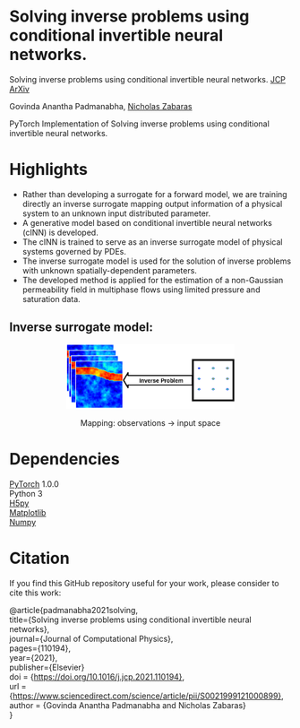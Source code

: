 # Solving inverse problems using conditional invertible neural networks.

Solving inverse problems using conditional invertible neural networks. [JCP](https://www.sciencedirect.com/science/article/pii/S0021999121000899#se0110) [ArXiv](https://arxiv.org/abs/2007.15849)

Govinda Anantha Padmanabha, [Nicholas Zabaras](https://www.zabaras.com/)

PyTorch Implementation of Solving inverse problems using conditional invertible neural networks.

# Highlights
* Rather than developing a surrogate for a forward model, we are training directly an inverse surrogate mapping output information of a physical system to an unknown input distributed parameter.
* A generative model based on conditional invertible neural networks (cINN) is developed.
* The cINN is trained to serve as an inverse surrogate model of physical systems governed by PDEs.
* The inverse surrogate model is used for the solution of inverse problems with unknown spatially-dependent parameters.
* The developed method is applied for the estimation of a non-Gaussian permeability field in multiphase flows using limited pressure and saturation data.

## Inverse surrogate model:
<p align="center">
 <img src="/2D/images/Pic1-3.png" width="300">
 </p> 
 <p align="center">
Mapping: observations &#8594 input space
 </p> 
 
# Dependencies
[PyTorch](https://pytorch.org/) 1.0.0   
Python 3  
[H5py](https://www.h5py.org/)  
[Matplotlib](https://matplotlib.org/stable/index.html)  
[Numpy](https://numpy.org/)  


# Citation  
If you find this GitHub repository useful for your work, please consider to cite this work:  


@article{padmanabha2021solving,     
  title={Solving inverse problems using conditional invertible neural networks},     
  journal={Journal of Computational Physics},     
  pages={110194},     
  year={2021},     
  publisher={Elsevier}     
  doi = {https://doi.org/10.1016/j.jcp.2021.110194},       
  url = {https://www.sciencedirect.com/science/article/pii/S0021999121000899},       
  author = {Govinda Anantha Padmanabha and Nicholas Zabaras}     
}

